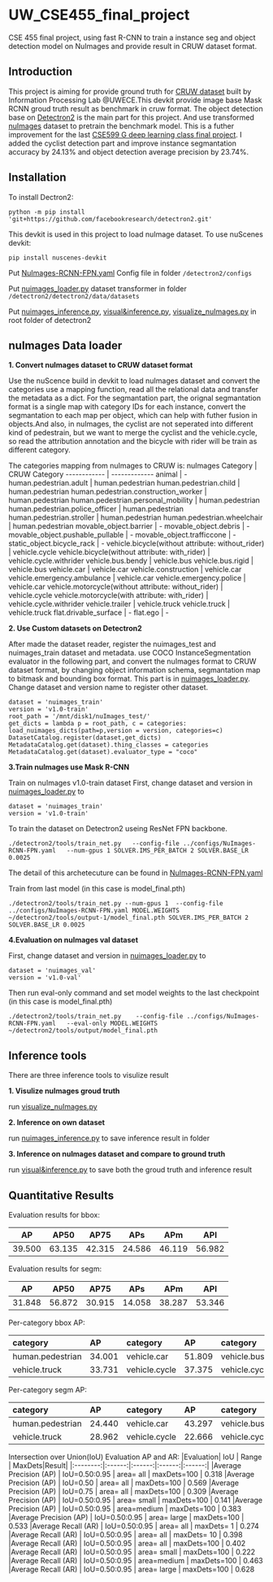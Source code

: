 # UW_CSE455_final_project
CSE 455 final project, using fast R-CNN to train a instance seg and object detection model on NuImages and provide result in CRUW dataset format.


## Introduction
This project is aiming for provide ground truth for [CRUW dataset](https://www.cruwdataset.org/introduction) built by Information Processing Lab @UWECE.This devkit  provide image base Mask RCNN groud truth result as benchmark in cruw format. The object detection base on [Detectron2](https://github.com/facebookresearch/detectron2) is the main part for this project. And use transformed [nuImages](https://www.nuscenes.org/nuimages) dataset to pretrain the benchmark model. This is a futher improvement for the last [CSE599 G deep learning class final project](https://github.com/TedSongjh/CSE599-fianl-project). I added the cyclist detection part and improve instance segmantation accuracy by 24.13% and object detection average precision by 23.74%.

## Installation

To install Dectron2:
```
python -m pip install 'git+https://github.com/facebookresearch/detectron2.git'
```

This devkit is used in this project to load nuImage dataset.
To use nuScenes devkit:
```
pip install nuscenes-devkit
```

Put [NuImages-RCNN-FPN.yaml](https://github.com/TedSongjh/cruw_detectron2_devkit/blob/main/NuImages-RCNN-FPN.yaml) Config file in folder ```/detectron2/configs```

Put [nuimages_loader.py](https://github.com/TedSongjh/cruw_detectron2_devkit/blob/main/nuimages_loader.py) dataset transformer in folder ```/detectron2/detectron2/data/datasets```

Put [nuimages_inference.py](https://github.com/TedSongjh/cruw_detectron2_devkit/blob/main/nuimages_inference.py), [visual&inference.py](https://github.com/TedSongjh/cruw_detectron2_devkit/blob/main/visual%26inference.py), [visualize_nuImages.py](https://github.com/TedSongjh/cruw_detectron2_devkit/blob/main/visualize_nuImages.py) in root folder of detectron2
## nuImages Data loader
**1. Convert nuImages dataset to CRUW dataset format**

Use the nuScence build in devkit to load nuImages dataset and convert the categories use a mapping function, read all the relational data and transfer the metadata as a dict. For the segmantation part, the orignal segmantation format is a single map with category IDs for each instance, convert the segmantation to each map per object, which can help with futher fusion in objects.And also, in nuImages, the cyclist are not seperated into different kind of pedestrain, but we want to merge the cyclist and the vehicle.cycle, so read the attribution annotation and the bicycle with rider will be train as different category.

The categories mapping from nuImages to CRUW is:
nuImages Category | CRUW Category
------------ | -------------
animal	|	-
human.pedestrian.adult	|	human.pedestrian
human.pedestrian.child	|	human.pedestrian
human.pedestrian.construction_worker	|	human.pedestrian
human.pedestrian.personal_mobility	|	human.pedestrian
human.pedestrian.police_officer	|	human.pedestrian
human.pedestrian.stroller	|	human.pedestrian
human.pedestrian.wheelchair	|	human.pedestrian
movable_object.barrier	|	-
movable_object.debris	|	-
movable_object.pushable_pullable	|	-
movable_object.trafficcone	|	-
static_object.bicycle_rack	|	-
vehicle.bicycle(without attribute: without_rider)	|	vehicle.cycle
vehicle.bicycle(without attribute: with_rider)	|	vehicle.cycle.withrider
vehicle.bus.bendy	|	vehicle.bus
vehicle.bus.rigid	|	vehicle.bus
vehicle.car	|	vehicle.car
vehicle.construction	|	vehicle.car
vehicle.emergency.ambulance	|	vehicle.car
vehicle.emergency.police	|	vehicle.car
vehicle.motorcycle(without attribute: without_rider)	|	vehicle.cycle
vehicle.motorcycle(with attribute: with_rider)	|	vehicle.cycle.withrider
vehicle.trailer	|	vehicle.truck
vehicle.truck	|	vehicle.truck
flat.drivable_surface	|	-
flat.ego	|	-

**2. Use Custom datasets on Detectron2**

After made the dataset reader, register the nuimages_test and nuimages_train dataset and metadata. use COCO InstanceSegmentation evaluator in the following part, and convert the nuImages format to CRUW dataset format, by changing object information schema, segmantation map to bitmask and bounding box format. This part is in [nuimages_loader.py](https://github.com/TedSongjh/cruw_detectron2_devkit/blob/main/nuimages_loader.py). Change dataset and version name to register other dataset. 
```
dataset = 'nuimages_train'
version = 'v1.0-train'
root_path = '/mnt/disk1/nuImages_test/'
get_dicts = lambda p = root_path, c = categories: load_nuimages_dicts(path=p,version = version, categories=c)
DatasetCatalog.register(dataset,get_dicts)
MetadataCatalog.get(dataset).thing_classes = categories
MetadataCatalog.get(dataset).evaluator_type = "coco"
```


**3.Train nuImages use Mask R-CNN**

Train on nuImages v1.0-train dataset
First, change dataset and version in [nuimages_loader.py](https://github.com/TedSongjh/cruw_detectron2_devkit/blob/main/nuimages_loader.py) to
```
dataset = 'nuimages_train'
version = 'v1.0-train'
```


To train the dataset on Detectron2 useing ResNet FPN backbone. 

```
./detectron2/tools/train_net.py   --config-file ../configs/NuImages-RCNN-FPN.yaml   --num-gpus 1 SOLVER.IMS_PER_BATCH 2 SOLVER.BASE_LR 0.0025
```

The detail of this archetecuture can be found in [NuImages-RCNN-FPN.yaml](https://github.com/TedSongjh/cruw_detectron2_devkit/blob/main/NuImages-RCNN-FPN.yaml)

Train from last model (in this case is model_final.pth)
```
./detectron2/tools/train_net.py --num-gpus 1  --config-file ../configs/NuImages-RCNN-FPN.yaml MODEL.WEIGHTS ~/detectron2/tools/output-1/model_final.pth SOLVER.IMS_PER_BATCH 2 SOLVER.BASE_LR 0.0025
```

**4.Evaluation on nuImages val dataset**

First, change dataset and version in [nuimages_loader.py](https://github.com/TedSongjh/cruw_detectron2_devkit/blob/main/nuimages_loader.py) to
```
dataset = 'nuimages_val'
version = 'v1.0-val'
```
Then run eval-only command and set model weights to the last checkpoint (in this case is model_final.pth)
```
./detectron2/tools/train_net.py    --config-file ../configs/NuImages-RCNN-FPN.yaml   --eval-only MODEL.WEIGHTS ~/detectron2/tools/output/model_final.pth
```

## Inference tools
There are three inference tools to visulize result

**1. Visulize nuImages groud truth**

run [visualize_nuImages.py](https://github.com/TedSongjh/cruw_detectron2_devkit/blob/main/visualize_nuImages.py)

**2. Inference on own dataset**

run [nuimages_inference.py](https://github.com/TedSongjh/cruw_detectron2_devkit/blob/main/nuimages_inference.py) to save inference result in folder

**3. Inference on nuImages dataset and compare to ground truth**

run [visual&inference.py](https://github.com/TedSongjh/cruw_detectron2_devkit/blob/main/visual%26inference.py) to save both the groud truth and inference result

## Quantitative Results

Evaluation results for bbox: 

|   AP   |  AP50  |  AP75  |  APs   |  APm   |  APl   |
|:------:|:------:|:------:|:------:|:------:|:------:|
| 39.500 | 63.135 | 42.315 | 24.586 | 46.119 | 56.982 |


Evaluation results for segm: 

|   AP   |  AP50  |  AP75  |  APs   |  APm   |  APl   |
|:------:|:------:|:------:|:------:|:------:|:------:|
| 31.848 | 56.872 | 30.915 | 14.058 | 38.287 | 53.346 |




Per-category bbox AP: 

| category         | AP     | category      | AP     | category                 | AP     |
|:-----------------|:-------|:--------------|:-------|:-------------------------|:-------|
| human.pedestrian | 34.001 | vehicle.car   | 51.809 | vehicle.bus              | 33.752 |
| vehicle.truck    | 33.731 | vehicle.cycle | 37.375 | vehicle.cycle.with_rider | 46.333 |


Per-category segm AP: 

| category         | AP     | category      | AP     | category                 | AP     |
|:-----------------|:-------|:--------------|:-------|:-------------------------|:-------|
| human.pedestrian | 24.440 | vehicle.car   | 43.297 | vehicle.bus              | 30.795 |
| vehicle.truck    | 28.962 | vehicle.cycle | 22.666 | vehicle.cycle.with_rider | 40.930 |



Intersection over Union(IoU) Evaluation AP and AR:
|Evaluation|  IoU   | Range  | MaxDets|Result|
|:--------:|:------:|:------:|:------:|:------:|
|Average Precision  (AP) | IoU=0.50:0.95 | area=   all | maxDets=100 | 0.318
|Average Precision  (AP) | IoU=0.50      | area=   all | maxDets=100 | 0.569
|Average Precision  (AP) | IoU=0.75      | area=   all | maxDets=100 | 0.309
|Average Precision  (AP) | IoU=0.50:0.95 | area= small | maxDets=100 | 0.141
|Average Precision  (AP) | IoU=0.50:0.95 | area=medium | maxDets=100 | 0.383
|Average Precision  (AP) | IoU=0.50:0.95 | area= large | maxDets=100 | 0.533
|Average Recall     (AR) | IoU=0.50:0.95 | area=   all | maxDets=  1 | 0.274
|Average Recall     (AR) | IoU=0.50:0.95 | area=   all | maxDets= 10 | 0.398
|Average Recall     (AR) | IoU=0.50:0.95 | area=   all | maxDets=100 | 0.402
|Average Recall     (AR) | IoU=0.50:0.95 | area= small | maxDets=100 | 0.222
|Average Recall     (AR) | IoU=0.50:0.95 | area=medium | maxDets=100 | 0.463
|Average Recall     (AR) | IoU=0.50:0.95 | area= large | maxDets=100 | 0.628






